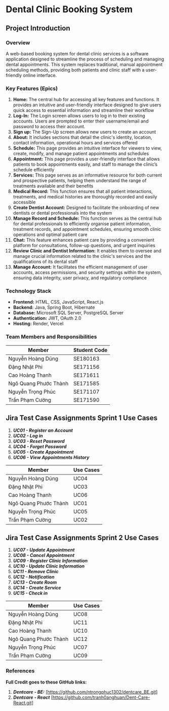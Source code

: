 # Dental Clinic Booking System

## Project Introduction

### Overview

A web-based booking system for dental clinic services is a software application designed to streamline the process of scheduling and managing dental appointments. This system replaces traditional, manual appointment scheduling methods, providing both patients and clinic staff with a user-friendly online interface.

### Key Features (Epics)

1. **Home:** The central hub for accessing all key features and functions. It provides an intuitive and user-friendly interface designed to give users quick access to essential information and streamline their workflow
2. **Log-In:** The Login screen allows users to log in to their existing accounts. Users are prompted to enter their username/email and password to access their account.
3. **Sign up:** The Sign-Up screen allows new users to create an account
4. **About:** It includes sections that detail the clinic's identity, location, contact information, operational hours and services offered
5. **Schedule:** This page provides an intuitive interface for viewers to view, create, modify, and manage patient appointments and  schedules
6. **Appointment:** This page provides a user-friendly interface that allows patients to book appointments easily, and staff to manage the clinic’s schedule efficiently
7. **Services:** This page serves as an informative resource for both current and prospective patients, helping them understand the range of treatments available and their benefits
8. **Medical Record:** This function ensures that all patient interactions, treatments, and medical histories are thoroughly recorded and easily accessible
9. **Create Dentist Account:** Designed to facilitate the onboarding of new dentists or dental professionals into the system
10. **Manage Record and Schedule:** This function serves as the central hub for dental professionals to efficiently organise patient information, treatment records, and appointment schedules, ensuring smooth clinic operations and optimal patient care
11. **Chat:** This feature enhances patient care by providing a convenient platform for consultations, follow-up questions, and urgent inquiries
12. **Review Clinic and Dentist Information:** It enables them to oversee and manage crucial information related to the clinic's services and the qualifications of its dental staff
13. **Manage Account:** It facilitates the efficient management of user accounts, access permissions, and security settings within the system, ensuring data integrity, user privacy, and regulatory compliance


### Technology Stack

- **Frontend:** HTML, CSS, JavaScript, React.js
- **Backend:** Java, Spring Boot, Hibernate
- **Database:** Microsoft SQL Server, PostgreSQL Server
- **Authentication:** JWT, OAuth 2.0
- **Hosting:** Render, Vercel

### Team Members and Responsibilities

| Member                 | Student Code          |
|------------------------|-----------------------|
| Nguyễn Hoàng Dũng      | SE180163              |
| Đặng Nhật Phi          | SE171156              |
| Cao Hoàng Thanh        | SE171611              |
| Ngô Quang Phước Thành  | SE171585              |
| Nguyễn Trọng Phúc      | SE171107              |
| Trần Phạm Cường        | SE171590              |

## Jira Test Case Assignments Sprint 1 Use Cases

  1. ***UC01 - Register an Account***
  2. ***UC02 - Log in***
  3. ***UC03 - Reset Password***
  4. ***UC04 - Forget Password***
  5. ***UC05 - Create Appointment***
  6. ***UC06 - View Appointments History***


| Member                 | Use Cases        |
|------------------------|------------------|
| Nguyễn Hoàng Dũng      | UC04             |
| Đặng Nhật Phi          | UC03             |
| Cao Hoàng Thanh        | UC06             |
| Ngô Quang Phước Thành  | UC01             |
| Nguyễn Trọng Phúc      | UC05             |
| Trần Phạm Cường        | UC02             |

## Jira Test Case Assignments Sprint 2 Use Cases

  1. ***UC07 - Update Appointment***
  2. ***UC08 - Cancel Appointment***
  3. ***UC09 - Register Clinic Information***
  4. ***UC10 - Update Clinic Information***
  5. ***UC11 - Remove Clinic***
  6. ***UC12 - Notification***
  7. ***UC13 - Create Room***
  8. ***UC14 - Create Service***
  9. ***UC15 - Check in***


| Member                 | Use Cases        |
|------------------------|------------------|
| Nguyễn Hoàng Dũng      | UC08             |
| Đặng Nhật Phi          | UC11             |
| Cao Hoàng Thanh        | UC10             |
| Ngô Quang Phước Thành  | UC12             |
| Nguyễn Trọng Phúc      | UC07             |
| Trần Phạm Cường        | UC09             |

### References
 **Full Credit goes to these GitHub links:**
  1. ***Dentcare - BE:*** [https://github.com/ntrongphuc1302/dentcare_BE.git]
  2. ***Dentcare - React*** [https://github.com/tranh0anghuan/Dent-Care-React.git]
